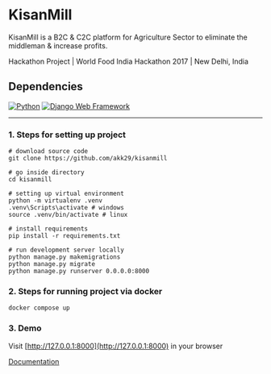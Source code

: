 # KisanMill

KisanMill is a B2C & C2C platform for Agriculture Sector to eliminate the middleman & increase profits.

Hackathon Project | World Food India Hackathon 2017 | New Delhi, India

## Dependencies

[![Python](https://img.shields.io/badge/python-3.13.3-blue.svg?style=flat-square)](https://www.python.org/downloads/release/python-3133/)
[![Django Web Framework](https://img.shields.io/badge/Django-5.2-blue.svg?style=flat-square)](https://pypi.org/project/Django/5.2/)

---

### 1. Steps for setting up project

```shell
# download source code
git clone https://github.com/akk29/kisanmill

# go inside directory
cd kisanmill

# setting up virtual environment
python -m virtualenv .venv
.venv\Scripts\activate # windows
source .venv/bin/activate # linux

# install requirements
pip install -r requirements.txt

# run development server locally
python manage.py makemigrations
python manage.py migrate
python manage.py runserver 0.0.0.0:8000
```

### 2. Steps for running project via docker

```shell
docker compose up
```

### 3. Demo

Visit [http://127.0.0.1:8000](http://127.0.0.1:8000) in your browser


[Documentation](docs.md)
